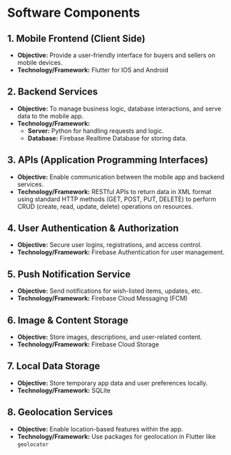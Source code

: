 # Software Components

## 1. Mobile Frontend (Client Side)
- **Objective:** Provide a user-friendly interface for buyers and sellers on mobile devices.
- **Technology/Framework:** Flutter for IOS and Android

## 2. Backend Services
- **Objective:** To manage business logic, database interactions, and serve data to the mobile app.
- **Technology/Framework:**
  - **Server:** Python for handling requests and logic.
  - **Database:** Firebase Realtime Database for storing data.

## 3. APIs (Application Programming Interfaces)
- **Objective:** Enable communication between the mobile app and backend services.
- **Technology/Framework:** RESTful APIs to return data in XML format using standard HTTP methods (GET, POST, PUT, DELETE) to perform CRUD (create, read, update, delete) operations on resources.

## 4. User Authentication & Authorization
- **Objective:** Secure user logins, registrations, and access control.
- **Technology/Framework:** Firebase Authentication for user management.

## 5. Push Notification Service
- **Objective:** Send notifications for wish-listed items, updates, etc.
- **Technology/Framework:** Firebase Cloud Messaging (FCM)

## 6. Image & Content Storage
- **Objective:** Store images, descriptions, and user-related content.
- **Technology/Framework:** Firebase Cloud Storage

## 7. Local Data Storage
- **Objective:** Store temporary app data and user preferences locally.
- **Technology/Framework:** SQLite

## 8. Geolocation Services
- **Objective:** Enable location-based features within the app.
- **Technology/Framework:** Use packages for geolocation in Flutter like `geolocator`

